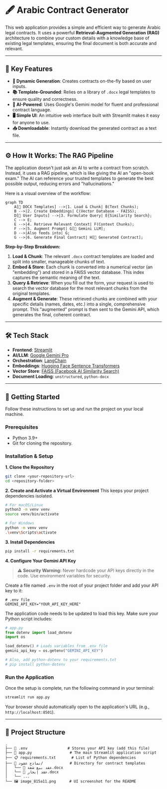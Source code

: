 

# 🖋️ Arabic Contract Generator

[](https://www.python.org/downloads/)
[](https://streamlit.io)
[](https://www.langchain.com/)
[](https://ai.google.dev/)

This web application provides a simple and efficient way to generate Arabic legal contracts. It uses a powerful **Retrieval-Augmented Generation (RAG)** architecture to combine your custom details with a knowledge base of existing legal templates, ensuring the final document is both accurate and relevant.

-----

## 🌟 Key Features

  - **📄 Dynamic Generation**: Creates contracts on-the-fly based on user inputs.
  - **📚 Template-Grounded**: Relies on a library of `.docx` legal templates to ensure quality and correctness.
  - **🤖 AI-Powered**: Uses Google's Gemini model for fluent and professional contract language.
  - **🖥️ Simple UI**: An intuitive web interface built with Streamlit makes it easy for anyone to use.
  - **📥 Downloadable**: Instantly download the generated contract as a text file.

-----

## ⚙️ How It Works: The RAG Pipeline

The application doesn't just ask an AI to write a contract from scratch. Instead, it uses a RAG pipeline, which is like giving the AI an "open-book exam." The AI can reference your trusted templates to generate the best possible output, reducing errors and "hallucinations."

Here is a visual overview of the workflow:

```mermaid
graph TD
    A[📄 DOCX Templates] -->|1. Load & Chunk| B(Text Chunks);
    B -->|2. Create Embeddings| C(Vector Database - FAISS);
    D[👤 User Inputs] -->|3. Formulate Query| E{Similarity Search};
    C --> E;
    E -->|4. Retrieve Relevant Context| F(Context Chunks);
    F -->|5. Augment Prompt| G[🤖 Gemini LLM];
    D -->|Also feeds into| G;
    G -->|6. Generate Final Contract| H[📜 Generated Contract];
```

**Step-by-Step Breakdown:**

1.  **Load & Chunk**: The relevant `.docx` contract templates are loaded and split into smaller, manageable chunks of text.
2.  **Embed & Store**: Each chunk is converted into a numerical vector (an "embedding") and stored in a FAISS vector database. This index captures the semantic meaning of the text.
3.  **Query & Retrieve**: When you fill out the form, your request is used to search the vector database for the most relevant chunks from the original templates.
4.  **Augment & Generate**: These retrieved chunks are combined with your specific details (names, dates, etc.) into a single, comprehensive prompt. This "augmented" prompt is then sent to the Gemini API, which generates the final, coherent contract.

-----

## 🛠️ Tech Stack

  - **Frontend**: [Streamlit](https://streamlit.io/)
  - **AI/LLM**: [Google Gemini Pro](https://ai.google.dev/)
  - **Orchestration**: [LangChain](https://www.langchain.com/)
  - **Embeddings**: [Hugging Face Sentence Transformers](https://huggingface.co/sentence-transformers)
  - **Vector Store**: [FAISS (Facebook AI Similarity Search)](https://engineering.fb.com/2017/03/29/data-infrastructure/faiss-a-library-for-efficient-similarity-search/)
  - **Document Loading**: `unstructured`, `python-docx`

-----

## 🏁 Getting Started

Follow these instructions to set up and run the project on your local machine.

### Prerequisites

  - Python 3.9+
  - Git for cloning the repository.

### Installation & Setup

**1. Clone the Repository**

```bash
git clone <your-repository-url>
cd <repository-folder>
```

**2. Create and Activate a Virtual Environment**
This keeps your project dependencies isolated.

```bash
# For macOS/Linux
python3 -m venv venv
source venv/bin/activate

# For Windows
python -m venv venv
.\venv\Scripts\activate
```

**3. Install Dependencies**

```bash
pip install -r requirements.txt
```

**4. Configure Your Gemini API Key**

> **⚠️ Security Warning:** Never hardcode your API keys directly in the code. Use environment variables for security.

Create a file named `.env` in the root of your project folder and add your API key to it:

```
# .env file
GEMINI_API_KEY="YOUR_API_KEY_HERE"
```

The application code needs to be updated to load this key. Make sure your Python script includes:

```python
# app.py
from dotenv import load_dotenv
import os

load_dotenv() # Loads variables from .env file
gemini_api_key = os.getenv("GEMINI_API_KEY")

# Also, add python-dotenv to your requirements.txt
# pip install python-dotenv
```

### Run the Application

Once the setup is complete, run the following command in your terminal:

```bash
streamlit run app.py
```

Your browser should automatically open to the application's URL (e.g., `http://localhost:8501`).

-----

## 📂 Project Structure

```
.
├── 📄 .env                  # Stores your API key (add this file)
├── 📜 app.py                 # The main Streamlit application script
├── 📋 requirements.txt       # List of Python dependencies
├── 📁 نماذج عقود/            # Directory for contract templates
│   └── 📄 عقد بيع شقة.docx
│   └── 📄 عقد إيجار.docx
│   └── ...
└── 🖼️ image_815a11.png      # UI screenshot for the README
```
